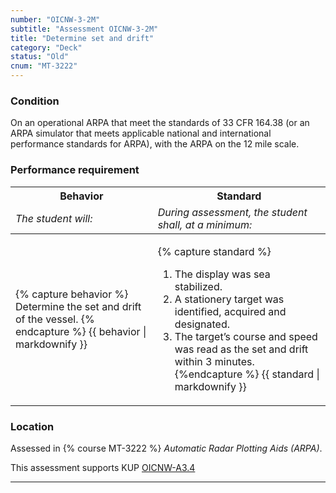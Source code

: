 ```yaml
---
number: "OICNW-3-2M"
subtitle: "Assessment OICNW-3-2M"
title: "Determine set and drift"
category: "Deck"
status: "Old"
cnum: "MT-3222"
---
```

### Condition

On an operational ARPA that meet the standards of 33 CFR 164.38 (or an ARPA simulator that meets applicable national and international performance standards for ARPA), with the ARPA on the 12 mile scale.

### Performance requirement 

<table width='100%' class='Guidelines'>
 <thead>
 <tr>
     <th class='thirty'>Behavior</th>
     <th class='seventy'>Standard</th>
 </tr>
 <tr>
     <td><em>The student will:</em></td>
     <td><em>During assessment, the student shall, at a minimum:</em></td>
 </tr>
 </thead>
 <tbody>
 

<tr><td>

{% capture behavior %}
Determine the set and drift of the vessel.
{% endcapture %}
{{ behavior | markdownify }}

</td><td>

{% capture standard %}
1. The display was sea stabilized.
2. A stationery target was identified, acquired and designated.
3. The target’s course and speed was read as the set and drift within 3 minutes.
{%endcapture %}
{{ standard | markdownify }}

</td></tr>



 </tbody>
 </table>

### Location

Assessed in  {% course  MT-3222 %}  *Automatic Radar Plotting Aids (ARPA)*.

This assessment supports KUP [OICNW-A3.4]({{site.baseurl}}/tables/21.html#OICNW-A3.4)

***

